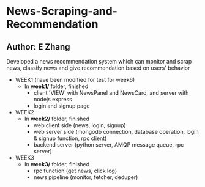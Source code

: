 # News-Scraping-and-Recommendation
## Author: E Zhang
Developed a news recommendation system which can monitor and scrap news, classify news and give recommendation based on users' behavior
* WEEK1 (have been modified for test for week6)
	* In **week1/** folder, finished 
		* client 'VIEW' with NewsPanel and NewsCard, and server with nodejs express 
		* login and signup page
* WEEK2
	* In **week2/** folder, finished 
		* web client side (news, login, signup)
		* web server side (mongodb connection, database operation, login & signup function, rpc client)
		* backend server (python server, AMQP message queue, rpc server)
* WEEK3
	* In **week3/** folder, finished 
		* rpc function (get news, click log)
		* news pipeline (monitor, fetcher, deduper)